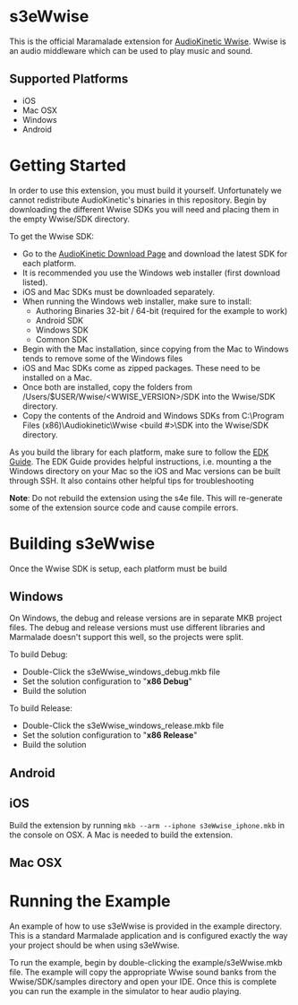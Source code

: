 s3eWwise
========

This is the official Maramalade extension for [AudioKinetic Wwise](https://www.audiokinetic.com/home/).
Wwise is an audio middleware which can be used to play music and sound.

Supported Platforms
-------------------

* iOS
* Mac OSX
* Windows
* Android

Getting Started
===============

In order to use this extension, you must build it yourself. Unfortunately we cannot redistribute
AudioKinetic's binaries in this repository. Begin by downloading the different Wwise SDKs you will need
and placing them in the empty Wwise/SDK directory.

To get the Wwise SDK:

* Go to the [AudioKinetic Download Page](https://www.audiokinetic.com/downloads/) and download the latest SDK for each platform.
* It is recommended you use the Windows web installer (first download listed).
* iOS and Mac SDKs must be downloaded separately.
* When running the Windows web installer, make sure to install:
    * Authoring Binaries 32-bit / 64-bit (required for the example to work)
    * Android SDK
    * Windows SDK
    * Common SDK
* Begin with the Mac installation, since copying from the Mac to Windows tends to remove some of the Windows files
* iOS and Mac SDKs come as zipped packages. These need to be installed on a Mac.
* Once both are installed, copy the folders from /Users/$USER/Wwise/<WWISE_VERSION>/SDK into the Wwise/SDK directory.
* Copy the contents of the Android and Windows SDKs from C:\Program Files (x86)\Audiokinetic\Wwise <build #>\SDK into the Wwise/SDK directory.

As you build the library for each platform, make sure to follow the [EDK Guide](http://docs.madewithmarmalade.com/native/extensions/edkguides.html).
The EDK Guide provides helpful instructions, i.e. mounting a the Windows directory
on your Mac so the iOS and Mac versions can be built through SSH. It also contains other helpful tips for troubleshooting

**Note**: Do not rebuild the extension using the s4e file. This will re-generate some of the extension source code
and cause compile errors.

Building s3eWwise
=================

Once the Wwise SDK is setup, each platform must be build

Windows
-------

On Windows, the debug and release versions are in separate MKB project files. The debug and release
versions must use different libraries and Marmalade doesn't support this well, so the projects were split.

To build Debug:

* Double-Click the s3eWwise_windows_debug.mkb file
* Set the solution configuration to "**x86 Debug**"
* Build the solution

To build Release:

* Double-Click the s3eWwise_windows_release.mkb file
* Set the solution configuration to "**x86 Release**"
* Build the solution

Android
-------

iOS
---

Build the extension by running `mkb --arm --iphone s3eWwise_iphone.mkb` in the console on OSX.
A Mac is needed to build the extension.

Mac OSX
-------

Running the Example
===================

An example of how to use s3eWwise is provided in the example directory. This is a standard Marmalade application
and is configured exactly the way your project should be when using s3eWwise.

To run the example, begin by double-clicking the example/s3eWwise.mkb file. The example will copy the appropriate Wwise
sound banks from the Wwise/SDK/samples directory and open your IDE. Once this is complete you can run the example in the
simulator to hear audio playing.
